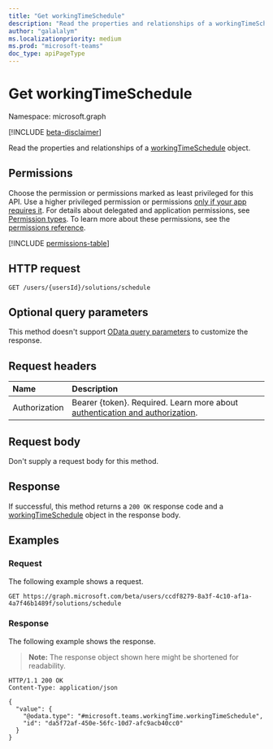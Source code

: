 ```yaml
---
title: "Get workingTimeSchedule"
description: "Read the properties and relationships of a workingTimeSchedule object."
author: "galalalym"
ms.localizationpriority: medium
ms.prod: "microsoft-teams"
doc_type: apiPageType
---
```


# Get workingTimeSchedule

Namespace: microsoft.graph

[!INCLUDE [beta-disclaimer](../../includes/beta-disclaimer.md)]

Read the properties and relationships of a [workingTimeSchedule](../resources/workingtimeschedule.md) object.

## Permissions

Choose the permission or permissions marked as least privileged for this API. Use a higher privileged permission or permissions [only if your app requires it](/graph/permissions-overview#best-practices-for-using-microsoft-graph-permissions). For details about delegated and application permissions, see [Permission types](/graph/permissions-overview#permission-types). To learn more about these permissions, see the [permissions reference](/graph/permissions-reference).

<!-- {
  "blockType": "permissions",
  "name": "workingtimeschedule-get-permissions"
}
-->
[!INCLUDE [permissions-table](../includes/permissions/workingtimeschedule-get-permissions.md)]

## HTTP request

<!-- {
  "blockType": "ignored"
}
-->
``` http
GET /users/{usersId}/solutions/schedule
```

## Optional query parameters

This method doesn't support [OData query parameters](/graph/query-parameters) to customize the response.

## Request headers

|Name|Description|
|:---|:---|
|Authorization|Bearer {token}. Required. Learn more about [authentication and authorization](/graph/auth/auth-concepts).|

## Request body

Don't supply a request body for this method.

## Response

If successful, this method returns a `200 OK` response code and a [workingTimeSchedule](../resources/workingtimeschedule.md) object in the response body.

## Examples

### Request

The following example shows a request.
<!-- {
  "blockType": "request",
  "name": "get_workingtimeschedule"
}
-->
``` http
GET https://graph.microsoft.com/beta/users/ccdf8279-8a3f-4c10-af1a-4a7f46b1489f/solutions/schedule
```


### Response

The following example shows the response.
>**Note:** The response object shown here might be shortened for readability.
<!-- {
  "blockType": "response",
  "truncated": true,
  "@odata.type": "microsoft.graph.workingTimeSchedule"
}
-->
``` http
HTTP/1.1 200 OK
Content-Type: application/json

{
  "value": {
    "@odata.type": "#microsoft.teams.workingTime.workingTimeSchedule",
    "id": "da5f72af-450e-56fc-10d7-afc9acb40cc0"
  }
}
```

